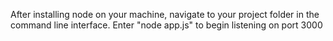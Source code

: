 After installing node on your machine, navigate to your project folder in the command line interface. Enter "node app.js" to begin listening on port 3000
